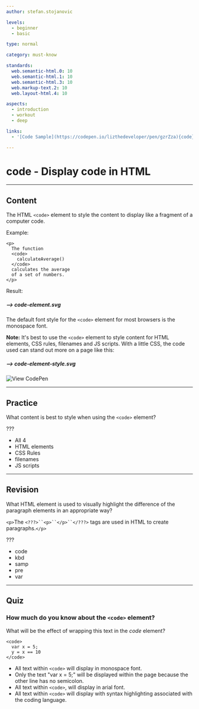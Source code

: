 ```yaml
---
author: stefan.stojanovic

levels:
  - beginner
  - basic

type: normal

category: must-know

standards:
  web.semantic-html.0: 10
  web.semantic-html.1: 10
  web.semantic-html.3: 10
  web.markup-text.2: 10
  web.layout-html.4: 10

aspects:
  - introduction
  - workout
  - deep

links:
  - '[Code Sample](https://codepen.io/lizthedeveloper/pen/gzrZza){code}'

---
```

# code - Display code in HTML
---
## Content

The HTML `<code>` element to style the content to display like a fragment of a computer code.

Example:
```
<p>
  The function
  <code>
    calculateAverage()
  </code>
  calculates the average
  of a set of numbers.
</p>
```

Result:

##### --> code-element.svg

The default font style for the `<code>` element for most browsers is the monospace font.

**Note:** It's best to use the `<code>` element to style content for HTML elements, CSS rules, filenames and JS scripts. With a little CSS, the code used can stand out more on a page like this: 

##### --> code-element-style.svg

![View CodePen](https://codepen.io/enkidevs/pen/mKzKxa)

---
## Practice

What content is best to style when using the `<code>` element?

???

 * All 4
 * HTML elements
 * CSS Rules
 * filenames
 * JS scripts

---
## Revision

What HTML element is used to visually highlight the difference of the paragraph elements in an appropriate way?

`<p>`The `<???>``<p>``</p>``</???>` tags are used in HTML to create paragraphs.`</p>`

???

* code
* kbd
* samp
* pre
* var

---
## Quiz

### How much do you know about the `<code>` element?

What will be the effect of wrapping this text in the _code_ element?
```
<code>
  var x = 5;
  y = x == 10
</code>
```

* All text within `<code>` will display in monospace font.
* Only the text "var x = 5;" will be displayed within the page because the other line has no semicolon.
* All text within `<code>`, will display in arial font.
* All text within `<code>` will display with syntax highlighting associated with the coding language.
